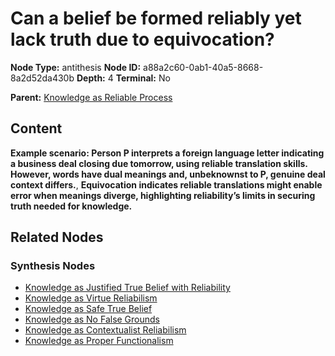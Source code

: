 # Can a belief be formed reliably yet lack truth due to equivocation?

**Node Type:** antithesis
**Node ID:** a88a2c60-0ab1-40a5-8668-8a2d52da430b
**Depth:** 4
**Terminal:** No

**Parent:** [Knowledge as Reliable Process](knowledge-as-reliable-process-synthesis-ff5c39ac-284c-4b30-bc5c-9d0e7edf807e.md)

## Content

**Example scenario: Person P interprets a foreign language letter indicating a business deal closing due tomorrow, using reliable translation skills. However, words have dual meanings and, unbeknownst to P, genuine deal context differs.**, **Equivocation indicates reliable translations might enable error when meanings diverge, highlighting reliability’s limits in securing truth needed for knowledge.**

## Related Nodes

### Synthesis Nodes

- [Knowledge as Justified True Belief with Reliability](knowledge-as-justified-true-belief-with-reliability-synthesis-06c2578b-9318-49ac-b5cc-4ac4b2e401a6.md)
- [Knowledge as Virtue Reliabilism](knowledge-as-virtue-reliabilism-synthesis-5b791dfa-9b73-41ac-8557-c652dfdc2604.md)
- [Knowledge as Safe True Belief](knowledge-as-safe-true-belief-synthesis-07ba84b6-1769-4d59-af72-8510a5ffbe81.md)
- [Knowledge as No False Grounds](knowledge-as-no-false-grounds-synthesis-39f67e8d-466b-4660-b753-befcccc3b53d.md)
- [Knowledge as Contextualist Reliabilism](knowledge-as-contextualist-reliabilism-synthesis-a3a0a4e8-bbb4-48d1-8b34-3cd450d8d3e9.md)
- [Knowledge as Proper Functionalism](knowledge-as-proper-functionalism-synthesis-6bb441a9-3859-42bc-8a2e-0dc755a1c68d.md)
